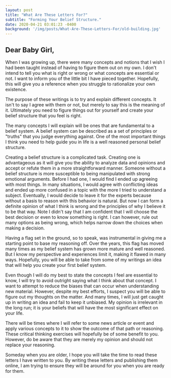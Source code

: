 ```yaml
---
layout: post
title: "What Are These Letters For?"
subtitle: "Forming Your Belief Structure."
date: 2020-04-21 03:01:23 -0400
background: '/img/posts/What-Are-These-Letters-For/old-building.jpg'
---
```

## Dear Baby Girl,
  
<p>When I was growing up, there were many concepts and notions that I wish I had been taught instead of having to figure them out on my own. I don't intend to tell you what is right or wrong or what concepts are essential or not. I want to inform you of the little bit I have pieced together.  Hopefully, this will give you a reference when you struggle to rationalize your own existence.</p>

<p>The purpose of these writings is to try and explain different concepts. It isn't to say I agree with them or not, but merely to say this is the meaning of it. Ultimately you need to figure things out for yourself and create your belief structure that you feel is right.</p>

<p>The many concepts I will explain will be ones that are fundamental to a belief system.  A belief system can be described as a set of principles or "truths" that you judge everything against.  One of the most important things I think you need to help guide you in life is a well reasoned personal belief structure.</p>

<p>Creating a belief structure is a complicated task. Creating one is advantageous as it will give you the ability to analyze data and opinions and accept or refute them in a more straightforward manner. Someone without a belief structure is more susceptible to being manipulated with strong emotional arguments. Before I had one, I would find I ended up agreeing with most things. In many situations, I would agree with conflicting ideas and ended up more confused in a topic with the more I tried to understand a subject.  Eventually, I would decide to leave it for the experts because without a basis to reason with this behavior is natural. But now I can form a definite opinion of what I think is wrong and the principles of why I believe it to be that way.  Note I didn't say that I am confident that I will choose the best decision or even to know something is right. I can however, rule out many options as being wrong, which helps narrow down the choices when making a decision.</p>

<p>Having a flag set in the ground, so to speak, was instrumental in giving me a starting point to base my reasoning off. Over the years, this flag has moved many times as my belief system has grown more mature and well reasoned. But I know my perspective and experiences limit it, making it flawed in many ways. Hopefully, you will be able to take from some of my writings an idea that will help you create your first belief system.</p>

<p>Even though I will do my best to state the concepts I feel are essential to know, I will try to avoid outright saying what I think about that concept. I want to attempt to reduce the biases that can occur when understanding new material. However, despite my best efforts, I suspect you will be able to figure out my thoughts on the matter.  And many times, I will just get caught up in writing an idea and fail to keep it unbiased. My opinion is irrelevant in the long run; it is your beliefs that will have the most significant effect on your life.</p>

<p>There will be times where I will refer to some news article or event and apply various concepts to it to show the outcome of that path or reasoning. These critical thinking exercises will hopefully be of some benefit to you. However, do be aware that they are merely my opinion and should not replace your reasoning.</p>

<p>Someday when you are older, I hope you will take the time to read these letters I have written to you. By writing these letters and publishing them online, I am trying to ensure they will be around for you when you are ready for them.</p>
